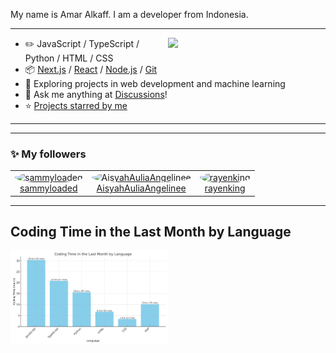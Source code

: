 My name is Amar Alkaff. I am a developer from Indonesia.

---

<picture>
    <source media="(prefers-color-scheme: dark)" srcset="https://github-readme-stats.vercel.app/api?username=amaralkaff&theme=dark&show_icons=true">
    <img align="right" width="50%" src="https://github-readme-stats.vercel.app/api?username=amaralkaff&show_icons=true">
</picture>

-   :pencil2: JavaScript / TypeScript / Python / HTML / CSS
-   :package: [Next.js](https://nextjs.org/) / [React](https://reactjs.org/) / [Node.js](https://nodejs.org/) / [Git](https://git-scm.com/)
-   :seedling: Exploring projects in web development and machine learning
-   :thought_balloon: Ask me anything at [Discussions](https://www.amangly.fun/login)!
-   :star: [Projects starred by me](https://github.com/amaralkaff?tab=stars)

---
---

### :sparkles: My followers

<!--START_SECTION:top-followers-->
<!-- Use a script to dynamically generate this table -->
<table>
  <tr>
    <td align="center">
      <a href="https://github.com/sammyloaded">
        <img src="https://avatars2.githubusercontent.com/u/73201409" width="100px;" alt="sammyloaded" style="border-radius: 100%;"/>
      </a>
      <br />
      <a href="https://github.com/sammyloaded">sammyloaded</a>
    </td>
    <td align="center">
      <a href="https://github.com/AisyahAuliaAngelinee">
        <img src="https://avatars2.githubusercontent.com/u/127939867" width="100px;" alt="AisyahAuliaAngelinee" style="border-radius: 100%;"/>
      </a>
      <br />
      <a href="https://github.com/AisyahAuliaAngelinee">AisyahAuliaAngelinee</a>
    </td>
    <td align="center">
      <a href="https://github.com/rayenking">
        <img src="https://avatars2.githubusercontent.com/u/122691366" width="100px;" alt="rayenking" style="border-radius: 100%;"/>
      </a>
      <br />
      <a href="https://github.com/rayenking">rayenking</a>
    </td>
  </tr>
</table>
<!--END_SECTION:top-followers-->

---

## Coding Time in the Last Month by Language

<img src="https://raw.githubusercontent.com/amaralkaff/Coding-time-by-language/main/Coding-time-by-language.svg" style="width: 50%;" alt="Coding Time by Language"/>

